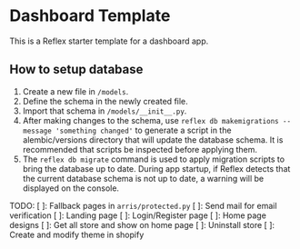 # Dashboard Template

This is a Reflex starter template for a dashboard app.

## How to setup database

1. Create a new file in `/models`.
2. Define the schema in the newly created file.
3. Import that schema in `/models/__init__.py`.
4. After making changes to the schema, use `reflex db makemigrations --message 'something changed'` to generate a script in the alembic/versions directory that will update the database schema. It is recommended that scripts be inspected before applying them.
5. The `reflex db migrate` command is used to apply migration scripts to bring the database up to date. During app startup, if Reflex detects that the current database schema is not up to date, a warning will be displayed on the console.

TODO:
[ ]: Fallback pages in `arris/protected.py`
[ ]: Send mail for email verification
[ ]: Landing page
[ ]: Login/Register page
[ ]: Home page designs
[ ]: Get all store and show on home page
[ ]: Uninstall store
[ ]: Create and modify theme in shopify

